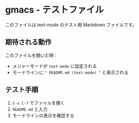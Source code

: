 # gmacs - テストファイル

このファイルは text-mode のテスト用 Markdown ファイルです。

## 期待される動作

このファイルを開いた時：
- メジャーモードが `text-mode` に設定される
- モードラインに `" README.md (text-mode) "` と表示される

## テスト手順

1. `C-x C-f` でファイルを開く
2. `README.md` と入力
3. モードラインの表示を確認する